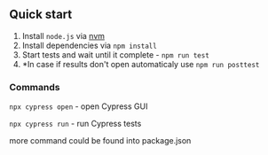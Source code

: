 

## Quick start

1. Install `node.js` via [nvm](https://github.com/nvm-sh/nvm)
2. Install dependencies via `npm install`
3. Start tests and wait until it complete - `npm run test`
4. *In case if results don't open automaticaly use `npm run posttest` 


### Commands
`npx cypress open` - open Cypress GUI 

`npx cypress run` - run Cypress tests

more command could be found into package.json